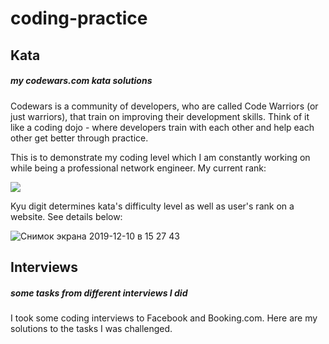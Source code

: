 # coding-practice 
## Kata
##### _my codewars.com kata solutions_ 

Codewars is a community of developers, who are called Code Warriors (or just warriors), that train on improving their 
development skills. Think of it like a coding dojo - where developers train with each other and help each other get 
better through practice.

This is to demonstrate my coding level which I am constantly working on while being a professional network engineer.
My current rank:

![](https://www.codewars.com/users/aljoshua/badges/large)

Kyu digit determines kata's difficulty level as well as user's rank on a website. See details below:

![Снимок экрана 2019-12-10 в 15 27 43](https://user-images.githubusercontent.com/54684162/70530115-313cc580-1b63-11ea-9ae6-f2ab70c48b06.png)


## Interviews

##### _some tasks from different interviews I did_

I took some coding interviews to Facebook and Booking.com. Here are my solutions to the tasks I was challenged.